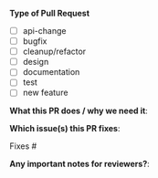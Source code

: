 **Type of Pull Request**

<!-- Select one:
-->

- [ ] api-change
- [ ] bugfix
- [ ] cleanup/refactor
- [ ] design
- [ ] documentation
- [ ] test
- [ ] new feature

**What this PR does / why we need it**:

**Which issue(s) this PR fixes**:
<!--
*Automatically closes linked issue when PR is merged.
Usage: `Fixes #<issue number>`, or `Fixes (paste link of issue)`.
-->

Fixes #

**Any important notes for reviewers?**:
